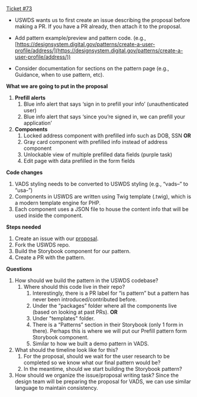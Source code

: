[Ticket #73](https://github.com/department-of-veterans-affairs/tmf-auth-exp-design-patterns/issues/73#issue-2456544578)
- USWDS wants us to first create an issue describing the proposal before making a PR. If you have a PR already, then attach it to the proposal.

- Add pattern example/preview and pattern code. (e.g., [https://designsystem.digital.gov/patterns/create-a-user-profile/address/](https://designsystem.digital.gov/patterns/create-a-user-profile/address/))
- Consider documentation for sections on the pattern page (e.g., Guidance, when to use pattern, etc).

**What we are going to put in the proposal**

1. **Prefill alerts**
    1. Blue info alert that says ‘sign in to prefill your info’ (unauthenticated user)
    2. Blue info alert that says ‘since you’re signed in, we can prefill your application’
2. **Components**
    1. Locked address component with prefilled info such as DOB, SSN **OR**
    2. Gray card component with prefilled info instead of address component
    3. Unlockable view of multiple prefilled data fields (purple task)
    4. Edit page with data prefilled in the form fields

**Code changes**

1. VADS styling needs to be converted to USWDS styling (e.g., “vads–” to “usa-”)
2. Components in USWDS are written using Twig template (.twig), which is a modern template engine for PHP.
3. Each component uses a JSON file to house the content info that will be used inside the component.

**Steps needed**

1. Create an issue with our [proposal](https://github.com/uswds/uswds/issues/new?assignees=&labels=Type%3A+Feature+Request%2CStatus%3A+Triage&template=feature_request.yaml&title=USWDS+-+Feature%3A+%5BYOUR+TITLE%5D).
2. Fork the USWDS repo.
3. Build the Storybook component for our pattern.
4. Create a PR with the pattern.

**Questions**

1. How should we build the pattern in the USWDS codebase?
    1. Where should this code live in their repo?
        1. Interestingly, there is a PR label for “is pattern” but a pattern has never been introduced/contributed before.
        2. Under the “packages” folder where all the components live (based on looking at past PRs). **OR**
        3. Under "templates" folder.
        4. There is a “Patterns” section in their Storybook (only 1 form in there). Perhaps this is where we will put our Prefill pattern form Storybook component.
        5. Similar to how we built a demo pattern in VADS.
2. What should the timeline look like for this?
    1. For the proposal, should we wait for the user research to be completed so we know what our final pattern would be?
    2. In the meantime, should we start building the Storybook pattern?
3. How should we organize the issue/proposal writing task? Since the design team will be preparing the proposal for VADS, we can use similar language to maintain consistency.
